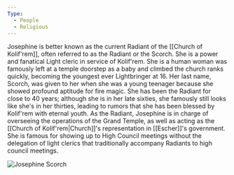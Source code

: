 ```yaml
---
Type:
  - People
  - Religious
---
```

Josephine is better known as the current Radiant of the [[Church of Kolif'rem]], often referred to as the Radiant or the Scorch. She is a power and fanatical Light cleric in service of Kolif'rem. She is a human woman was famously left at a temple doorstep as a baby and climbed the church ranks quickly, becoming the youngest ever Lightbringer at 16. Her last name, Scorch, was given to her when she was a young teenager because she showed profound aptitude for fire magic. She has been the Radiant for close to 40 years; although she is in her late sixties, she famously still looks like she's in her thirties, leading to rumors that she has been blessed by Kolif'rem with eternal youth.  As the Radiant, Josephine is in charge of overseeing the operations of the Grand Temple, as well as acting as the [[Church of Kolif'rem|Church]]'s representation in [[Escher]]'s government. She is famous for showing up to High Council meetings without the delegation of light clerics that traditionally accompany Radiants to high council meetings.

![Josephine Scorch](https://www.worldanvil.com/uploads/images/21f7b1da16e38abbaa308cc71e629dee.png)